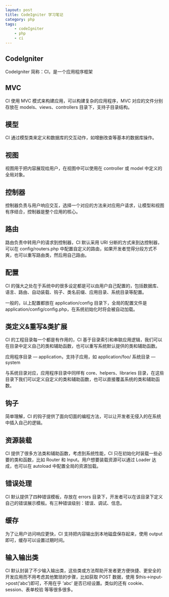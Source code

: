 ```yaml
---
layout: post
title: CodeIgniter 学习笔记
category: php
tags:
    - codeIgniter
    - php
    - ci
---
```

## CodeIgniter

CodeIgniter 简称：CI，是一个应用程序框架

## MVC

CI 使用 MVC 模式来构建应用，可以构建复杂的应用程序，MVC 对应的文件分别存放在 models、views、controllers 目录下，支持子目录结构。

## 模型

CI 通过模型类来定义和数据库的交互动作，如增删改查等基本的数据库操作。

## 视图

视图用于把内容展现给用户，在视图中可以使用在 controller 或 model 中定义的全局对象。

## 控制器

控制器负责与用户响应交互，选择一个对应的方法来对应用户请求，让模型和视图有序结合，控制器是整个应用的核心。

## 路由

路由负责中转用户的请求到控制器，CI 默认采用 URI 分断的方式来到达控制器，可以在 config/routers.php 中配置自定义的路由，如果开发者觉得分段方式不爽，也可以重写路由类，然后用自己路由。

## 配置
 
CI 的强大之处在于系统中的很多设定都是可以由用户自己配置的，包括数据库、语言、路由、自动装载、钩子、类名前缀、应用目录、系统目录等配置。

一般的，以上配置都放在 application/config 目录下，全局的配置文件是application/config/config.php，在系统初始化时将会被自动加载。

## 类定义&重写&类扩展

CI 的工程目录每一个都是有作用的，CI 基于目录索引和串联应用逻辑，我们可以在目录中定义自己的类和辅助函数，也可以重写系统默认提供的类和辅助函数。
     
应用程序目录 — application，支持子应用，如 application/foo/
系统目录 — system

与系统目录对应，应用程序目录中同样有 core、helpers、libraries 目录，在这些目录下我们可以定义自定义的类和辅助函数，也可以直接覆盖系统的类和辅助函数。

## 钩子

简单理解，CI 的钩子提供了面向切面的编程方法，可以让开发者无侵入的在系统中插入自己的逻辑。

## 资源装载

CI 提供了很多方法类和辅助函数，考虑到系统性能，CI 只在初始化时装载一些必要的类和函数，比如 Router 和 Input。用户想要装载资源可以通过 Loader 达成，也可以在 autoload 中配置全局的资源加载。

## 错误处理

CI 默认提供了四种错误模板，存放在 errors 目录下，开发者可以在该目录下定义自己的错误展示模板。有三种错误级别：错误、调试、信息。

## 缓存

为了让用户访问响应更快，CI 支持把内容输出到本地磁盘保存起来，使用 output 即可，缓存可以设置过期时间。

## 输入输出类

CI 默认封装了不少输入输出类，这些类或方法帮助开发者更方便快捷、更安全的开发应用而不用考虑其他繁琐的步骤，比如获取 POST 数据，使用 $this->input->post(‘abc’)即可，不用在乎 ’abc’ 是否已经设置。类似的还有 cookie、session、表单校验 等等很多很多。



